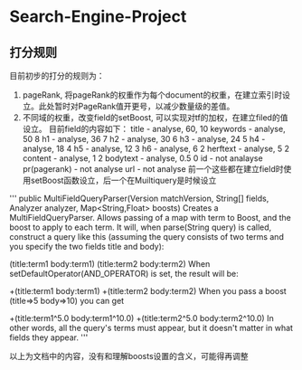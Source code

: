 # Search-Engine-Project
## 打分规则
目前初步的打分的规则为：
1. pageRank, 将pageRank的权重作为每个document的权重，在建立索引时设立。此处暂时对PageRank值开更号，以减少数量级的差值。
2. 不同域的权重，改变field的setBoost, 可以实现对tf的加权，在建立filed的值设立。
  目前field的内容如下：
    title - analyse, 60, 10
    keywords - analyse, 50 8
    h1 - analyse, 36 7
    h2 - analyse, 30 6
    h3 - analyse, 24 5
    h4 - analyse, 18 4
    h5 - analyse, 12 3
    h6 - analyse, 6 2
    herftext - analyse, 5 2
    content - analyse, 1 2
    bodytext - analyse, 0.5 0
    id - not analayse
    pr(pagerank) - not analyse
    url - not analyse
  前一个这些都在建立field时使用setBoost函数设立，后一个在Muiltiquery是时候设立


  '''
  public MultiFieldQueryParser(Version matchVersion,
                     String[] fields,
                     Analyzer analyzer,
                     Map<String,Float> boosts)
Creates a MultiFieldQueryParser. Allows passing of a map with term to Boost, and the boost to apply to each term.
It will, when parse(String query) is called, construct a query like this (assuming the query consists of two terms and you specify the two fields title and body):

(title:term1 body:term1) (title:term2 body:term2)
When setDefaultOperator(AND_OPERATOR) is set, the result will be:

+(title:term1 body:term1) +(title:term2 body:term2)
When you pass a boost (title=>5 body=>10) you can get

+(title:term1^5.0 body:term1^10.0) +(title:term2^5.0 body:term2^10.0)
In other words, all the query's terms must appear, but it doesn't matter in what fields they appear.
  '''

  以上为文档中的内容，没有和理解boosts设置的含义，可能得再调整
  